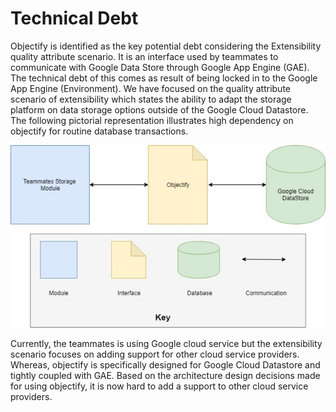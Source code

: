 # Technical Debt

Objectify is identified as the key potential debt considering the Extensibility quality attribute scenario. It is an interface used by teammates to communicate with Google Data Store through Google App Engine \(GAE\). The technical debt of this comes as result of being locked in to the Google App Engine \(Environment\). We have focused on the quality attribute scenario of extensibility which states the ability to adapt the storage platform on data storage options outside of the Google Cloud Datastore. The following pictorial representation illustrates high dependency on objectify for routine database transactions.

![Figure 10.0: Representation of dependency on Objectify](../../../.gitbook/assets/image%20%286%29.png)


  
Currently, the teammates is using Google cloud service but the extensibility scenario focuses on adding support for other cloud service providers. Whereas, objectify is specifically designed for Google Cloud Datastore and tightly coupled with GAE. Based on the architecture design decisions made for using objectify, it is now hard to add a support to other cloud service providers.

